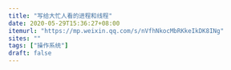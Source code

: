 ```yaml
---
title: "写给大忙人看的进程和线程"
date: 2020-05-29T15:36:27+08:00
itemurl: "https://mp.weixin.qq.com/s/nVfhNkocMbRKkeIkDK8INg"
sites: ""
tags: ["操作系统"]
draft: false
---
```


